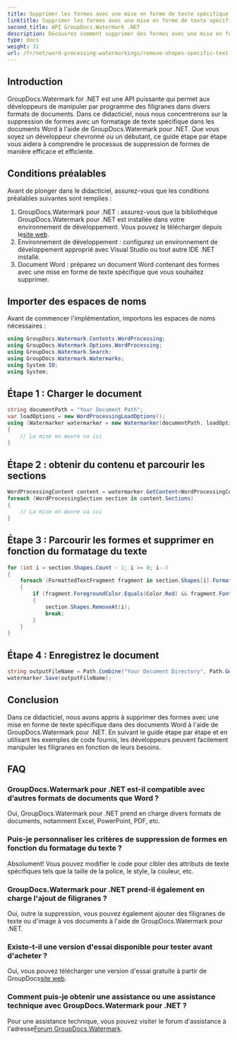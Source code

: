 ```yaml
---
title: Supprimer les formes avec une mise en forme de texte spécifique dans Word Docs
linktitle: Supprimer les formes avec une mise en forme de texte spécifique dans Word Docs
second_title: API GroupDocs.Watermark .NET
description: Découvrez comment supprimer des formes avec une mise en forme de texte spécifique dans des documents Word à l'aide de GroupDocs.Watermark pour .NET. Suivez notre guide pour une manipulation efficace des filigranes.
type: docs
weight: 31
url: /fr/net/word-processing-watermarkings/remove-shapes-specific-text-formatting-word-docs/
---
```

## Introduction
GroupDocs.Watermark for .NET est une API puissante qui permet aux développeurs de manipuler par programme des filigranes dans divers formats de documents. Dans ce didacticiel, nous nous concentrerons sur la suppression de formes avec un formatage de texte spécifique dans les documents Word à l'aide de GroupDocs.Watermark pour .NET. Que vous soyez un développeur chevronné ou un débutant, ce guide étape par étape vous aidera à comprendre le processus de suppression de formes de manière efficace et efficiente.
## Conditions préalables
Avant de plonger dans le didacticiel, assurez-vous que les conditions préalables suivantes sont remplies :
1.  GroupDocs.Watermark pour .NET : assurez-vous que la bibliothèque GroupDocs.Watermark pour .NET est installée dans votre environnement de développement. Vous pouvez le télécharger depuis le[site web](https://releases.groupdocs.com/Watermark/net/).
2. Environnement de développement : configurez un environnement de développement approprié avec Visual Studio ou tout autre IDE .NET installé.
3. Document Word : préparez un document Word contenant des formes avec une mise en forme de texte spécifique que vous souhaitez supprimer.

## Importer des espaces de noms
Avant de commencer l'implémentation, importons les espaces de noms nécessaires :
```csharp
using GroupDocs.Watermark.Contents.WordProcessing;
using GroupDocs.Watermark.Options.WordProcessing;
using GroupDocs.Watermark.Search;
using GroupDocs.Watermark.Watermarks;
using System.IO;
using System;
```
## Étape 1 : Charger le document
```csharp
string documentPath = "Your Document Path";
var loadOptions = new WordProcessingLoadOptions();
using (Watermarker watermarker = new Watermarker(documentPath, loadOptions))
{
    // La mise en œuvre va ici
}
```
## Étape 2 : obtenir du contenu et parcourir les sections
```csharp
WordProcessingContent content = watermarker.GetContent<WordProcessingContent>();
foreach (WordProcessingSection section in content.Sections)
{
    // La mise en œuvre va ici
}
```
## Étape 3 : Parcourir les formes et supprimer en fonction du formatage du texte
```csharp
for (int i = section.Shapes.Count - 1; i >= 0; i--)
{
    foreach (FormattedTextFragment fragment in section.Shapes[i].FormattedTextFragments)
    {
        if (fragment.ForegroundColor.Equals(Color.Red) && fragment.Font.FamilyName == "Arial")
        {
            section.Shapes.RemoveAt(i);
            break;
        }
    }
}
```
## Étape 4 : Enregistrez le document
```csharp
string outputFileName = Path.Combine("Your Document Directory", Path.GetFileName(documentPath));
watermarker.Save(outputFileName);
```

## Conclusion
Dans ce didacticiel, nous avons appris à supprimer des formes avec une mise en forme de texte spécifique dans des documents Word à l'aide de GroupDocs.Watermark pour .NET. En suivant le guide étape par étape et en utilisant les exemples de code fournis, les développeurs peuvent facilement manipuler les filigranes en fonction de leurs besoins.
## FAQ
### GroupDocs.Watermark pour .NET est-il compatible avec d’autres formats de documents que Word ?
Oui, GroupDocs.Watermark pour .NET prend en charge divers formats de documents, notamment Excel, PowerPoint, PDF, etc.
### Puis-je personnaliser les critères de suppression de formes en fonction du formatage du texte ?
Absolument! Vous pouvez modifier le code pour cibler des attributs de texte spécifiques tels que la taille de la police, le style, la couleur, etc.
### GroupDocs.Watermark pour .NET prend-il également en charge l'ajout de filigranes ?
Oui, outre la suppression, vous pouvez également ajouter des filigranes de texte ou d'image à vos documents à l'aide de GroupDocs.Watermark pour .NET.
### Existe-t-il une version d'essai disponible pour tester avant d'acheter ?
 Oui, vous pouvez télécharger une version d'essai gratuite à partir de GroupDocs[site web](https://releases.groupdocs.com/).
### Comment puis-je obtenir une assistance ou une assistance technique avec GroupDocs.Watermark pour .NET ?
 Pour une assistance technique, vous pouvez visiter le forum d'assistance à l'adresse[Forum GroupDocs.Watermark](https://forum.groupdocs.com/c/watermark/19).
